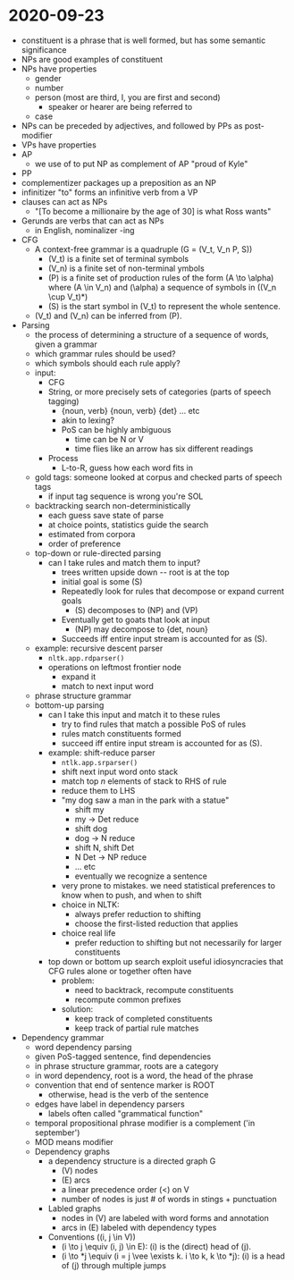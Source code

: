 # 2020-09-23

* constituent is a phrase that is well formed, but has some semantic significance
* NPs are good examples of constituent
* NPs have properties
  * gender
  * number
  * person (most are third, I, you are first and second)
    * speaker or hearer are being referred to
  * case
* NPs can be preceded by adjectives, and followed by PPs as post-modifier
* VPs have properties
* AP
  * we use of to put NP as complement of AP "proud of Kyle"
* PP 
* complementizer packages up a preposition as an NP
* infinitizer "to" forms an infinitive verb from a VP
* clauses can act as NPs
  * "[To become a millionaire by the age of 30] is what Ross wants"
* Gerunds are verbs that can act as NPs
  * in English, nominalizer -ing
* CFG
  * A context-free grammar is a quadruple \(G = (V_t, V_n P, S)\)
    * \(V_t\) is a finite set of terminal symbols
    * \(V_n\) is a finite set of non-terminal ymbols
    * \(P\) is a finite set of production rules of the form \(A \to \alpha\) where \(A \in V_n\) and \(\alpha\) a sequence of symbols in \((V_n \cup V_t)*\)
    * \(S\) is the start symbol in \(V_t\) to represent the whole sentence.
  * \(V_t\) and \(V_n\) can be inferred from \(P\).
* Parsing
  * the process of determining a structure of a sequence of words, given a grammar
  * which grammar rules should be used?
  * which symbols should each rule apply?
  * input:
    * CFG
    * String, or more precisely sets of categories (parts of speech tagging)
      * {noun, verb} {noun, verb} {det} ... etc
      * akin to lexing?
      * PoS can be highly ambiguous
        * time can be N or V
        * time flies like an arrow has six different readings 
    * Process
      * L-to-R, guess how each word fits in
  * gold tags: someone looked at corpus and checked parts of speech tags
    * if input tag sequence is wrong you're SOL
  * backtracking search non-deterministically
    * each guess save state of parse
    * at choice points, statistics guide the search
    * estimated from corpora
    * order of preference
  * top-down or rule-directed parsing
    * can I take rules and match them to input?
      * trees written upside down -- root is at the top
      * initial goal is some \(S\)
      * Repeatedly look for rules that decompose or expand current goals
        * \(S\) decomposes to \(NP\) and \(VP\)
      * Eventually get to goats that look at input
        * \(NP\) may decompose to {det, noun}
      * Succeeds iff entire input stream is accounted for as \(S\).
  * example: recursive descent parser
    * `nltk.app.rdparser()`
    * operations on leftmost frontier node
      * expand it
      * match to next input word
  * phrase structure grammar
  * bottom-up parsing
    * can I take this input and match it to these rules
      * try to find rules that match a possible PoS of rules
      * rules match constituents formed
      * succeed iff entire input stream is accounted for as \(S\).
    * example: shift-reduce parser
      * `ntlk.app.srparser()`
      * shift next input word onto stack
      * match top *n* elements of stack to RHS of rule
      * reduce them to LHS
      * "my dog saw a man in the park with a statue"
        * shift my
        * my -> Det reduce
        * shift dog
        * dog -> N reduce
        * shift N, shift Det
        * N Det -> NP reduce
        * ... etc
        * eventually we recognize a sentence
      * very prone to mistakes. we need statistical preferences to know when to push, and when to shift
      * choice in NLTK:
        * always prefer reduction to shifting
        * choose the first-listed reduction that applies
      * choice real life
        * prefer reduction to shifting but not necessarily for larger constituents
    * top down or bottom up search exploit useful idiosyncracies that CFG rules alone or together often have
      * problem: 
        * need to backtrack, recompute constituents
        * recompute common prefixes
      * solution:
        * keep track of completed constituents
        * keep track of partial rule matches
* Dependency grammar
  * word dependency parsing
  * given PoS-tagged sentence, find dependencies
  * in phrase structure grammar, roots are a category
  * in word dependency, root is a word, the head of the phrase
  * convention that end of sentence marker is ROOT
    * otherwise, head is the verb of the sentence 
  * edges have label in dependency parsers
    * labels often called "grammatical function"
  * temporal propositional phrase modifier is a complement ('in september')
  * MOD means modifier
  * Dependency graphs
    * a dependency structure is a directed graph G
      * \(V\) nodes
      * \(E\) arcs
      * a linear precedence order \(<\) on V
      * number of nodes is just # of words in stings + punctuation
    * Labled graphs
      * nodes in \(V\) are labeled with word forms and annotation
      * arcs in \(E\) labeled with dependency types
    * Conventions \((i, j \in V)\)
      * \(i \to j \equiv (i, j) \in E\): \(i\) is the (direct) head of \(j\).
      * \(i \to *j \equiv (i = j \vee \exists k. i \to k, k \to *j\): \(i\) is a head of \(j\) through multiple jumps